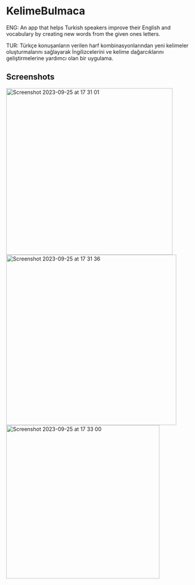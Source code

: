 # KelimeBulmaca

ENG: An app that helps Turkish speakers improve their English and vocabulary by creating new words from the given ones letters.

TUR: Türkçe konuşanların verilen harf kombinasyonlarından yeni kelimeler oluşturmalarını sağlayarak İngilizcelerini ve kelime dağarcıklarını geliştirmelerine yardımcı olan bir uygulama.

## Screenshots

<img width="446" alt="Screenshot 2023-09-25 at 17 31 01" src="https://github.com/alpselvi/KelimeBulmaca/assets/137955880/a45a4528-9729-4bfe-a240-80eddbd4a9be">
<img width="456" alt="Screenshot 2023-09-25 at 17 31 36" src="https://github.com/alpselvi/KelimeBulmaca/assets/137955880/a4cd74b7-0eb3-4300-976c-181c44e7deff">
<img width="411" alt="Screenshot 2023-09-25 at 17 33 00" src="https://github.com/alpselvi/KelimeBulmaca/assets/137955880/85c3127d-afc7-4ddd-a6b2-541fd905fd33">
